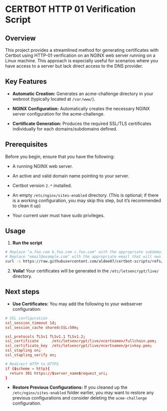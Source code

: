 # CERTBOT HTTP 01 Verification Script

## Overview

This project provides a streamlined method for generating certificates with Certbot using HTTP-01 verification on an NGINX web server running on a Linux machine. This approach is especially useful for scenarios where you have access to a server but lack direct access to the DNS provider.

## Key Features

- **Automatic Creation:** Generates an acme-challenge directory in your webroot (typically located at `/var/www/`).

- **NGINX Configuration:** Automatically creates the necessary NGINX server configuration for the acme-challenge.

- **Certificate Generation:** Produces the required SSL/TLS certificates individually for each domains/subdomains defined.

## Prerequisites

Before you begin, ensure that you have the following:

- A running NGINX web server.

- An active and valid domain name pointing to your server.

- Certbot version `2.*` installed.

- An empty `/etc/nginx/sites-enabled` directory. (This is optional; if there is a working configuration, you may skip this step, but it’s recommended to clean it up)

- Your current user must have sudo privileges.

## Usage

1. **Run the script**

```bash
# Replace "a.foo.com b.foo.com c.foo.com" with the appropriate subdomain.
# Replace "email@example.com" with the appropriate email that will own the certificates.
curl -s https://raw.githubusercontent.com/aldee07/certbot-scripts/refs/heads/main/http01-verification/acme-generate | sudo bash -s -- -d "a.foo.com b.foo.com c.foo.com" -e "email@example.com"
```

2. **Voila!** Your certificates will be generated in the `/etc/letsencrypt/live/` directory.

## Next steps

- **Use Certificates:** You may add the following to your webserver configuration:

```conf
# SSL configuration
ssl_session_timeout 1d;
ssl_session_cache shared:SSL:50m;

ssl_protocols TLSv1 TLSv1.1 TLSv1.2;
ssl_certificate      /etc/letsencrypt/live/<certname>/fullchain.pem;
ssl_certificate_key  /etc/letsencrypt/live/<certname>/privkey.pem;
ssl_stapling on;
ssl_stapling_verify on;

# Redirect HTTP to HTTPS
if ($scheme = http){
  return 301 https://$server_name$request_uri;
}

```

- **Restore Previous Configurations:** If you cleaned up the `/etc/nginx/sites-enabled` folder earlier, you may want to restore any previous configurations and consider deleting the `acme-challenge` configuration.
